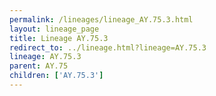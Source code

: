 ```yaml
---
permalink: /lineages/lineage_AY.75.3.html
layout: lineage_page
title: Lineage AY.75.3
redirect_to: ../lineage.html?lineage=AY.75.3
lineage: AY.75.3
parent: AY.75
children: ['AY.75.3']
---
```

